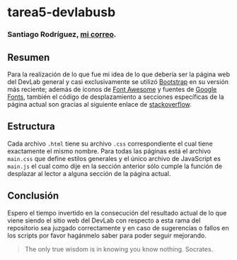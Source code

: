 tarea5-devlabusb
================

### Santiago Rodríguez, [mi correo](mailto:santo1996.29@gmail.com "santo1996.29@gmail.com").

## Resumen

Para la realización de lo que fue mi idea de lo que debería ser la página web del DevLab general y casi exclusivamente se utilizó [Bootstrap](https://getbootstrap.com/) en su versión más reciente; además de íconos de [Font Awesome](https://fontawesome.com/) y fuentes de [Google Fonts](https://fonts.google.com/), también el código de desplazamiento a secciones específicas de la página actual son gracias al siguiente enlace de [stackoverflow](https://stackoverflow.com/questions/7717527/smooth-scrolling-when-clicking-an-anchor-link).

## Estructura

Cada archivo `.html` tiene su archivo `.css` correspondiente el cual tiene exactamente el mismo nombre. Para todas las páginas está el archivo `main.css` que define estilos generales y el único archivo de JavaScript es `main.js` el cual como dije en la sección anterior sólo cumple la función de desplazar al lector a alguna sección de la página actual.

## Conclusión

Espero el tiempo invertido en la consecución del resultado actual de lo que viene siendo el sitio web del DevLab con respecto a esta rama del repositorio sea juzgado correctamente y en caso de sugerencias o fallos en los scripts por favor hagánmelo saber para poder seguir mejorando.

> The only true wisdom is in knowing you know nothing. Socrates.
